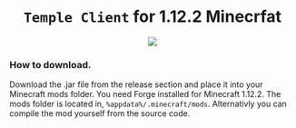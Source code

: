 <h1 align="center"><code>Temple Client</code> for 1.12.2 Minecrfat</h1>

<p align="center">
  <img src="https://github.com/PhilipPanda/Temple-Client/blob/main/github/images/logo.jpg">
</p>

### How to download.
Download the .jar file from the release section and place it into your Minecraft mods folder.
You need Forge installed for Minecraft 1.12.2. The mods folder is located in,
```%appdata%/.minecraft/mods```.
Alternativly you can compile the mod yourself from the source code.


